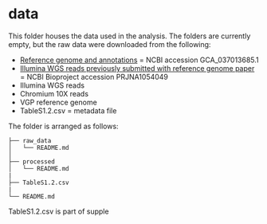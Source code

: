 # data

This folder houses the data used in the analysis. The folders are currently empty, but the raw data were downloaded from the following:
* [Reference genome and annotations](https://api.ncbi.nlm.nih.gov/datasets/v2alpha/genome/accession/GCA_037013685.1/download?include_annotation_type=GENOME_FASTA&include_annotation_type=GENOME_GFF&include_annotation_type=RNA_FASTA&include_annotation_type=CDS_FASTA&include_annotation_type=PROT_FASTA&include_annotation_type=SEQUENCE_REPORT&hydrated=FULLY_HYDRATED) = NCBI accession GCA_037013685.1
* [Illumina WGS reads previously submitted with reference genome paper](https://www.ncbi.nlm.nih.gov/bioproject/?term=PRJNA1054049) = NCBI Bioproject accession PRJNA1054049
* Illumina WGS reads
* Chromium 10X reads
* VGP reference genome
* TableS1.2.csv = metadata file

The folder is arranged as follows:

```
├── raw_data
│   └── README.md
│   
├── processed
│   └── README.md
|
├── TableS1.2.csv
|
└── README.md
```

TableS1.2.csv is part of supple
